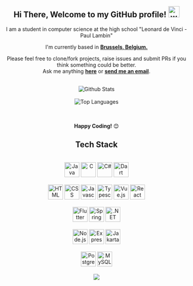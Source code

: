 <div align="center">
    <h2> Hi There, Welcome to my GitHub profile! 
        <img src="https://media.tenor.com/Wx9IEmZZXSoAAAAi/hi.gif" width="30" alt="wave hand">
    </h2>

I am a student in computer science at the high school "Leonard de Vinci - Paul Lambin"
<br />

I'm currently based in **[Brussels, Belgium.](https://www.google.com/maps/place/Brussels/@50.8552114,4.3053777,12z/data=!3m1!4b1!4m5!3m4!1s0x47c3a4ed73c76867:0xc18b3a66787302a7!8m2!3d50.8476407!4d4.3571734)**

Please feel free to clone/fork projects, raise issues and submit PRs if you think something could be better.<br />
Ask me anything **[here](https://discordapp.com/users/310156294504054785)** or <a href="mailto:francois.vandeputte@student.vinci.be"><b>send me an email</b></a>.
<br />
<br />

<img align="center" src="https://github-readme-stats.vercel.app/api?username=Ractouf&include_all_commits=true&count_private=true&show_icons=true&line_height=30&title_color=CDB4DB&icon_color=CDB4DB&text_color=D3D3D3&bg_color=0A0A0A" alt="Github Stats">
<br />
<br />
<img src="https://github-readme-stats.vercel.app/api/top-langs/?username=Ractouf&layout=compact&theme=dark&bg_color=0A0A0A" alt="Top Languages"/>
<br />
<br />
<br />

**Happy Coding!** 😊

</div>

<div align="center">

## Tech Stack
<br />
<a margin="10" href="https://www.java.com/fr/" target="_blank"><img margin="10px" height="40" src="https://cdn-icons-png.flaticon.com/512/5968/5968282.png" alt="Java"></a>
<a margin="10" href="https://www.cprogramming.com/" target="_blank"><img margin="10px" height="40" src="https://cdn.icon-icons.com/icons2/2415/PNG/512/c_original_logo_icon_146611.png" alt="C"></a>
<a margin="10" href="https://learn.microsoft.com/fr-fr/dotnet/csharp/" target="_blank"><img margin="10px" height="40" src="https://static-00.iconduck.com/assets.00/c-sharp-c-icon-456x512-9sej0lrz.png" alt="C#"></a>
<a margin="10" href="https://dart.dev/" target="_blank"><img margin="10px" height="40" src="https://uxwing.com/wp-content/themes/uxwing/download/brands-and-social-media/dart-programming-language-icon.png" alt="Dart"></a>
<br />
<br />
<a margin="10" href="https://developer.mozilla.org/en-US/docs/Web/HTML" target="_blank"><img margin="10px" height="40" src="https://cdn-icons-png.flaticon.com/512/1051/1051277.png" alt="HTML"></a>
<a margin="10" href="https://developer.mozilla.org/en-US/docs/Web/CSS" target="_blank"><img margin="10px" height="40" src="https://cdn-icons-png.flaticon.com/512/732/732190.png" alt="CSS"></a>
<a margin="10" href="https://developer.mozilla.org/en-US/docs/Web/JavaScript" target="_blank"><img margin="10px" height="40" src="https://cdn-icons-png.flaticon.com/512/5968/5968292.png" alt="Javascript"></a>
<a margin="10" href="https://www.typescriptlang.org/docs/" target="_blank"><img margin="10px" height="40" src="https://cdn.icon-icons.com/icons2/2415/PNG/512/typescript_original_logo_icon_146317.png" alt="Typescript"></a>
<a margin="10" href="https://vuejs.org/" target="_blank"><img margin="10px" height="40" src="https://upload.wikimedia.org/wikipedia/commons/9/95/Vue.js_Logo_2.svg" alt="Vue.js"></a>
<a margin="10" href="https://fr.legacy.reactjs.org/" target="_blank"><img margin="10px" height="40" src="https://upload.wikimedia.org/wikipedia/commons/thumb/a/a7/React-icon.svg/1200px-React-icon.svg.png" alt="React"></a>
<br />
<br />
<a margin="10" href="https://flutter.dev/" target="_blank"><img margin="10px" height="40" src="https://storage.googleapis.com/cms-storage-bucket/0dbfcc7a59cd1cf16282.png" alt="Flutter"></a>
<a margin="10" href="https://spring.io/" target="_blank"><img margin="10px" height="40" src="https://www.vectorlogo.zone/logos/springio/springio-icon.svg" alt="Spring"></a>
<a margin="10" href="https://learn.microsoft.com/fr-fr/dotnet/" target="_blank"><img margin="10px" height="40" src="https://upload.wikimedia.org/wikipedia/commons/thumb/e/ee/.NET_Core_Logo.svg/2048px-.NET_Core_Logo.svg.png" alt=".NET"></a>
<br />
<br />
<a margin="10" href="https://nodejs.org/en/" target="_blank"><img margin="10px" height="40" src="https://img.icons8.com/color/512/nodejs.png" alt="Node.js"></a>
<a margin="10" href="https://expressjs.com/" target="_blank"><img margin="10px" height="40" src="https://assets.website-files.com/61ca3f775a79ec5f87fcf937/6202fcdee5ee8636a145a41b_1234-p-500.png" alt="Express.js"></a>
<a margin="10" href="https://jakarta.ee/" target="_blank"><img margin="10px" height="40" src="https://upload.wikimedia.org/wikipedia/fr/thumb/6/67/Jakarta_ee_logo_stacked.png/1200px-Jakarta_ee_logo_stacked.png" alt="Jakarta EE"></a>
<br />
<br />
<a margin="10" href="https://www.postgresql.org/" target="_blank"><img margin="10px" height="40" src="https://upload.wikimedia.org/wikipedia/commons/thumb/2/29/Postgresql_elephant.svg/1200px-Postgresql_elephant.svg.png" alt="PostgreSQL"></a>
<a margin="10" href="https://www.mysql.com/fr/" target="_blank"><img margin="10px" height="40" src="https://upload.wikimedia.org/wikipedia/fr/thumb/6/62/MySQL.svg/1200px-MySQL.svg.png" alt="MySQL"></a>
</div>
<br />
<div align="center">
<img src="https://komarev.com/ghpvc/?username=Ractouf&&style=flat-square" align="center" />
</div>
